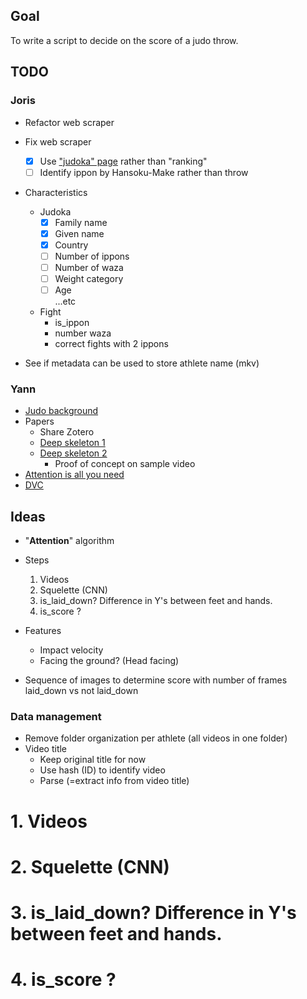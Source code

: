 ## Goal
To write a script to decide on the score of a judo throw.

## TODO

### Joris
- Refactor web scraper
- Fix web scraper
    - [x] Use ["judoka" page](https://www.ijf.org/judoka) rather than "ranking"
    - [ ] Identify ippon by Hansoku-Make rather than throw
- Characteristics
    - Judoka
        - [x] Family name
        - [x] Given name
        - [x] Country
        - [ ] Number of ippons
        - [ ] Number of waza
        - [ ] Weight category
        - [ ] Age\
        ...etc
    - Fight
        - is_ippon
        - number waza
        - correct fights with 2 ippons

- See if metadata can be used to store athlete name (mkv)

### Yann
- [Judo background](https://www.youtube.com/watch?v=pgfKasoI5yc&ab_channel=Judo)
- Papers
    - Share Zotero
    - [Deep skeleton 1](https://arxiv.org/pdf/1609.03659.pdf)
    - [Deep skeleton 2](https://openaccess.thecvf.com/content_ICCV_2017/papers/Lee_Ensemble_Deep_Learning_ICCV_2017_paper.pdf)
        - Proof of concept on sample video 
- [Attention is all you need](https://arxiv.org/pdf/1706.03762.pdf)
- [DVC](https://dvc.org/)

## Ideas

- "**Attention**" algorithm
- Steps
    1. Videos
    2. Squelette (CNN)
    3. is_laid_down? Difference in Y's between feet and hands.
    4. is_score ?

- Features
    - Impact velocity
    - Facing the ground? (Head facing)

- Sequence of images to determine score with number of frames laid_down vs not laid_down

### Data management

- Remove folder organization per athlete (all videos in one folder)
- Video title
    - Keep original title for now
    - Use hash (ID) to identify video
    - Parse (=extract info from video title)


# 1. Videos
# 2. Squelette (CNN)
# 3. is_laid_down? Difference in Y's between feet and hands.
# 4. is_score ?